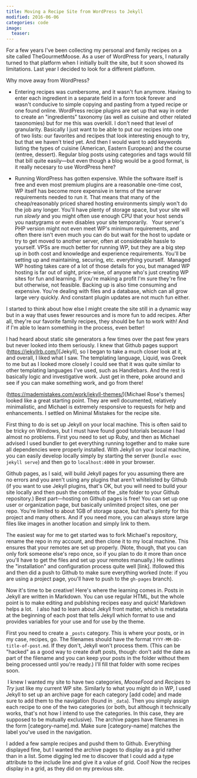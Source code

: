 ```yaml
---
title: Moving a Recipe Site from WordPress to Jekyll
modified: 2016-06-06
categories: code
image:
  teaser: 
---
```


For a few years I've been collecting my personal and family recipes on a site called TheGourmetMoose. As a user of WordPress for years, I naturally turned to that platform when I initially built the site, but it soon showed its limitations. Last year I decided to look for a different platform.

Why move away from WordPress?

- Entering recipes was cumbersome, and it wasn't fun anymore. Having to enter each ingredient in a separate field in a form took forever and wasn't conducive to simple copying and pasting from a typed recipe or one found online. WordPress recipe plugins are set up that way in order to create an "ingredients" taxonomy (as well as cuisine and other related taxonomies) but for me this was overkill. I don't need that level of granularity. Basically I just want to be able to put our recipes into one of two lists: our favorites and recipes that look interesting enough to try, but that we haven't tried yet. And then I would want to add keywords listing the types of cuisine (American, Eastern European) and the course (entree, dessert). Regular blog posts using categories and tags would fill that bill quite easily—but even though a blog would be a good format, is it really necesary to use WordPress here?

- Running WordPress has gotten expensive. While the software itself is free and even most premium plugins are a reasonable one-time cost, WP itself has become more expensive in terms of the server requirements needed to run it. That means that many of the cheap/reasonably priced shared hosting environments simply won't do the job any longer. You'll have plenty of storage space, but your site will run *slowly* and you might often use enough CPU that your host sends you nastygrams or even disables your site temporarily.   Your server's PHP version might not even meet WP's minimum requirements, and often there isn't even much you can do but wait for the host to update or try to get moved to another server, often at considerable hassle to yourself. VPSs are much better for running WP, but they are a big step up in both cost and knowledge and experience requirements. You'll be setting up and maintaining, securing, etc. everything yourself.  Managed WP hosting takes care of a lot of those details for you, but managed WP hosting is far out of sight, price-wise, of anyone who's just creating WP sites for fun and learning. If you're making a profit I'm sure they're fine but otherwise, not feasible. Backing up is also time consuming and expensive. You're dealing with files and a database, which can all grow large very quickly. And constant plugin updates are not much fun either.

I started to think about how else I might create the site still in a dynamic way but in a way that uses fewer resources and is more fun to add recipes. After all, they're our favorite family recipes, they should be fun to work with! And if I'm able to learn something in the process, even better!

I had heard about static site generators a few times over the past few years but never looked into them seriously. I knew that Github pages support (https://jekyllrb.com/)[Jekyll], so I began to take a much closer look at it, and overall, I liked what I saw. The templating language, Liquid, was Greek to me but as I looked more closely I could see that it was quite similar to other templating languages I've used, such as Handlebars. And the rest is basically logic and investigative work. Just get in there, poke around and see if you can make something work, and go from there!

(https://mademistakes.com/work/jekyll-themes/)[Michael Rose's themes] looked like a great starting point. They are well documented, relatively minimalistic, and Michael is extremely responsive to requests for help and enhancements. I settled on Minimal Mistakes for the recipe site.

First thing to do is set up Jekyll on your local machine. This is often said to be tricky on Windows, but I must have found good tutorials because I had almost no problems. First you need to set up Ruby, and then as Michael advised I used bundler to get everything running together and to make sure all dependencies were properly installed. With Jekyll on your local machine, you can easily develop locally simply by starting the server (```bundle exec jekyll serve```) and then go to ```localhost:4000``` in your browser.

Github pages, as I said, will build Jekyll pages for you assuming there are no errors and you aren't using any plugins that aren't whitelisted by Github (if you want to use Jekyll plugins, that's OK, but you will need to build your site locally and then push the contents of the _site folder to your Github repository.) Best part—hosting on Github pages is free! You can set up one user or organization page, but basically unlimited project sites, one per repo. You're limited to about 1GB of storage space, but that's plenty for this project and many others. And if you need more, you can always store large files like images in another location and simply link to them.

The easiest way for me to get started was to fork Michael's repository, rename the repo in my account, and then clone it to my local machine. This ensures that your remotes are set up properly. (Note, though, that you can only fork someone else's repo once, so if you plan to do it more than once you'll have to get the files and set up your remotes manually.) He outlines the "installation" and configuration process quite well [link]. Ifollowed this and then did a push to Github to make sure everything worked (note: if you are using a project page, you'll have to push to the ```gh-pages``` branch).

Now it's time to be creative! Here's where the learning comes in. Posts in Jekyll are written in Markdown. You can use regular HTML, but the whole point is to make editing and publishing recipes easy and quick! Markdown helps a lot.  
I also had to learn about Jekyll front matter, which is metadata at the beginning of each post that tells Jekyll which format to use and provides variables for your use and for use by the theme.

First you need to create a ```_posts``` category. This is where your posts, or in my case, recipes, go. The filenames should have the format ```YYYY-MM-DD-title-of-post.md```. If they don't, Jekyll won't process them. (This can be "hacked" as a good way to create draft posts, though: don't add the date as part of the filename and you can keep your posts in the folder without them being processed until you're ready.) I'll fill that folder with some recipes soon.

 I knew I wanted my site to have two categories, *MooseFood* and *Recipes to Try* just like my current WP site. Similarly to what you might do in WP, I used Jekyll to set up an archive page for each category [add code] and made sure to add them to the navigation (found in ```_data```). Then you simply assign each recipe to one of the two categories (or both, but although it technically works, that's not how I intend to use the categories. In this case, they are supposed to be mutually exclusive). The archive pages have filenames in the form [category-name].md. Make sure [category-name] matches the label you've used in the navigation.  

I added a few sample recipes and pushd them to Github. Everything displayed fine, but I wanted the archive pages to display as a grid rather than in a list. Some digging led me to discover that I could add a type attribute to the include line and give it a value of grid. Cool! Now the recipes display in a grid, as they did on my previous site.

